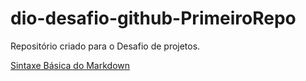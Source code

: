 # dio-desafio-github-PrimeiroRepo
Repositório criado para o Desafio de projetos.

[Sintaxe Básica do Markdown](https://www.markdownguide.org/)
